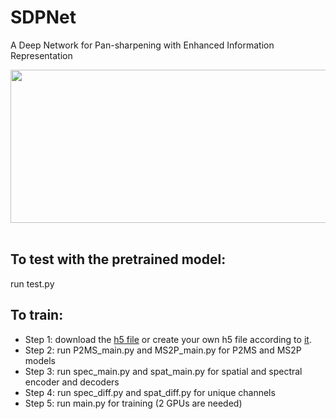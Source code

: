 # SDPNet
A Deep Network for Pan-sharpening with Enhanced Information Representation
<div align=center><img src="https://github.com/hanna-xu/SDPNet/blob/master/ex.png" width="980" height="245"/></div><br>

## To test with the pretrained model:
run test.py

## To train:
* Step 1: download the [h5 file]() or create your own h5 file according to [it](https://github.com/hanna-xu/utils).
* Step 2: run P2MS_main.py and MS2P_main.py for P2MS and MS2P models
* Step 3: run spec_main.py and spat_main.py for spatial and spectral encoder and decoders 
* Step 4: run spec_diff.py and spat_diff.py for unique channels
* Step 5: run main.py for training (2 GPUs are needed)
